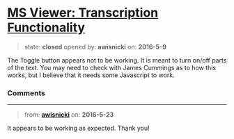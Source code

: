 # [MS Viewer: Transcription Functionality](https://github.com/livingstoneonline/livingstoneonline/issues/31)

> state: **closed** opened by: **awisnicki** on: **2016-5-9**

The Toggle button appears not to be working. It is meant to turn on/off parts of the text. You may need to check with James Cummings as to how this works, but I believe that it needs some Javascript to work.


### Comments

---
> from: [**awisnicki**](https://github.com/livingstoneonline/livingstoneonline/issues/31#issuecomment-221066777) on: **2016-5-23**

It appears to be working as expected. Thank you!

